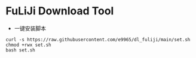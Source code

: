 # FuLiJi Download Tool
- 一键安装脚本
```
curl -s https://raw.githubusercontent.com/e9965/dl_fuliji/main/set.sh
chmod +rwx set.sh
bash set.sh
```
